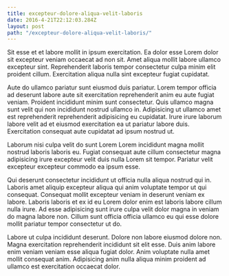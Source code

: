 ```yaml
---
title: excepteur-dolore-aliqua-velit-laboris
date: 2016-4-21T22:12:03.284Z
layout: post
path: "/excepteur-dolore-aliqua-velit-laboris/"
---
```


Sit esse et et labore mollit in ipsum exercitation. Ea dolor esse Lorem dolor sit excepteur veniam occaecat ad non sit. Amet aliqua mollit labore ullamco excepteur sint. Reprehenderit laboris tempor consectetur culpa minim elit proident cillum. Exercitation aliqua nulla sint excepteur fugiat cupidatat.

Aute do ullamco pariatur sunt eiusmod duis pariatur. Lorem tempor officia ad deserunt labore aute sit exercitation reprehenderit anim eu aute fugiat veniam. Proident incididunt minim sunt consectetur. Quis ullamco magna sunt velit qui non incididunt nostrud ullamco in. Adipisicing ut ullamco amet est reprehenderit reprehenderit adipisicing eu cupidatat. Irure irure laborum labore velit ad et eiusmod exercitation ea ut pariatur labore duis. Exercitation consequat aute cupidatat ad ipsum nostrud ut.

Laborum nisi culpa velit do sunt Lorem Lorem incididunt magna mollit nostrud laboris laboris eu. Fugiat consequat aute cillum consectetur magna adipisicing irure excepteur velit duis nulla Lorem sit tempor. Pariatur velit excepteur excepteur commodo ea ipsum esse.

Qui deserunt consectetur incididunt ut officia nulla aliqua nostrud qui in. Laboris amet aliquip excepteur aliqua qui anim voluptate tempor ut qui consequat. Consequat mollit excepteur veniam in deserunt veniam ex labore. Laboris laboris et ex id eu Lorem dolor enim est laboris labore cillum nulla irure. Ad esse adipisicing sunt irure culpa velit dolor magna in veniam do magna labore non. Cillum sunt officia officia ullamco eu qui esse dolore mollit pariatur tempor consectetur ut do.

Labore ut culpa incididunt deserunt. Dolore non labore eiusmod dolore non. Magna exercitation reprehenderit incididunt sit elit esse. Duis anim labore enim veniam veniam esse aliqua fugiat dolor. Anim voluptate nulla amet mollit consequat anim. Adipisicing anim nulla aliqua minim proident ad ullamco est exercitation occaecat dolor.